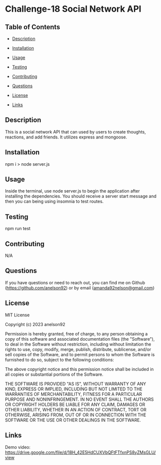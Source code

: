 # Challenge-18 Social Network API

## Table of Contents
  
  
 * [Description](#Description)
  
 * [Installation](#Installation)
  
 * [Usage](#Usage)
  
 * [Testing](#Testing)
  
 * [Contributing](#Contributing)
  
 * [Questions](#Questions)
  
 * [License](#License)
 
 * [Links](#Links)
  
## Description
  
This is a social network API that can used by users to create thoughts, reactions, and add friends. It utilizes express and mongoose. 

## Installation
  
npm i > node server.js
  
## Usage
  
Inside the terminal, use node server.js to begin the application after installing the dependencies. You should receive a server start message and then you can being using insomnia to test routes. 

## Testing
  
npm run test
  
## Contributing
  
N/A
  
## Questions
  
If you have questions or need to reach out, you can find me on Github (https://github.com/anelson92) or by email (amanda92nelson@gmail.com)
 
## License 

MIT License

Copyright (c) 2023 anelson92

Permission is hereby granted, free of charge, to any person obtaining a copy
of this software and associated documentation files (the "Software"), to deal
in the Software without restriction, including without limitation the rights
to use, copy, modify, merge, publish, distribute, sublicense, and/or sell
copies of the Software, and to permit persons to whom the Software is
furnished to do so, subject to the following conditions:

The above copyright notice and this permission notice shall be included in all
copies or substantial portions of the Software.

THE SOFTWARE IS PROVIDED "AS IS", WITHOUT WARRANTY OF ANY KIND, EXPRESS OR
IMPLIED, INCLUDING BUT NOT LIMITED TO THE WARRANTIES OF MERCHANTABILITY,
FITNESS FOR A PARTICULAR PURPOSE AND NONINFRINGEMENT. IN NO EVENT SHALL THE
AUTHORS OR COPYRIGHT HOLDERS BE LIABLE FOR ANY CLAIM, DAMAGES OR OTHER
LIABILITY, WHETHER IN AN ACTION OF CONTRACT, TORT OR OTHERWISE, ARISING FROM,
OUT OF OR IN CONNECTION WITH THE SOFTWARE OR THE USE OR OTHER DEALINGS IN THE
SOFTWARE.

## Links

Demo video: https://drive.google.com/file/d/18H_42E5HdCUXVbQFtFTfxnPS8yZMsGLU/view
